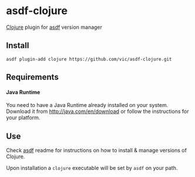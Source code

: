 # asdf-clojure

[Clojure](http://clojure.org) plugin for [asdf](https://github.com/asdf-vm/asdf) version manager


## Install

```shell
asdf plugin-add clojure https://github.com/vic/asdf-clojure.git
```

## Requirements

#### Java Runtime

You need to have a Java Runtime already installed on your system.
Download it from http://java.com/en/download or follow the instructions
for your platform.

## Use

Check [asdf](https://github.com/asdf-vm/asdf) readme for instructions on how to install & manage versions of Clojure.

Upon installation a `clojure` executable will be set by `asdf` on your path.
